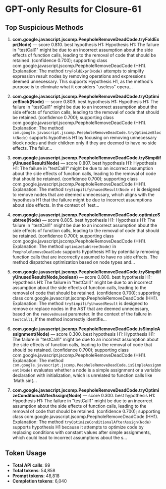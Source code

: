 # GPT-only Results for Closure-61

## Top Suspicious Methods

1. **com.google.javascript.jscomp.PeepholeRemoveDeadCode.tryFoldExpr(Node)** — score 0.810. best hypothesis H1: Hypothesis H1: The failure in "testCall1" might be due to an incorrect assumption about the side effects of function calls, leading to the removal of code that should be retained. (confidence 0.700); supporting class com.google.javascript.jscomp.PeepholeRemoveDeadCode (HH1).
    Explanation: The method `tryFoldExpr(Node)` attempts to simplify expression result nodes by removing operations and expressions deemed unnecessary. This supports Hypothesis H1, as the method's purpose is to eliminate what it considers "useless" opera...

2. **com.google.javascript.jscomp.PeepholeRemoveDeadCode.tryOptimizeBlock(Node)** — score 0.809. best hypothesis H1: Hypothesis H1: The failure in "testCall1" might be due to an incorrect assumption about the side effects of function calls, leading to the removal of code that should be retained. (confidence 0.700); supporting class com.google.javascript.jscomp.PeepholeRemoveDeadCode (HH1).
    Explanation: The method `com.google.javascript.jscomp.PeepholeRemoveDeadCode.tryOptimizeBlock(Node)` supports hypothesis H1 by focusing on removing unnecessary block nodes and their children only if they are deemed to have no side effects. The failur...

3. **com.google.javascript.jscomp.PeepholeRemoveDeadCode.trySimpilifyUnusedResult(Node)** — score 0.807. best hypothesis H1: Hypothesis H1: The failure in "testCall1" might be due to an incorrect assumption about the side effects of function calls, leading to the removal of code that should be retained. (confidence 0.700); supporting class com.google.javascript.jscomp.PeepholeRemoveDeadCode (HH1).
    Explanation: The method `trySimpilifyUnusedResult(Node n)` is designed to remove nodes that are deemed unnecessary, which aligns with the hypothesis H1 that the failure might be due to incorrect assumptions about side effects. In the context of `test...

4. **com.google.javascript.jscomp.PeepholeRemoveDeadCode.optimizeSubtree(Node)** — score 0.805. best hypothesis H1: Hypothesis H1: The failure in "testCall1" might be due to an incorrect assumption about the side effects of function calls, leading to the removal of code that should be retained. (confidence 0.700); supporting class com.google.javascript.jscomp.PeepholeRemoveDeadCode (HH1).
    Explanation: The method `optimizeSubtree(Node)` in `PeepholeRemoveDeadCode` supports hypothesis H1 by potentially removing function calls that are incorrectly assumed to have no side effects. The method dispatches optimization based on node types and...

5. **com.google.javascript.jscomp.PeepholeRemoveDeadCode.trySimpilifyUnusedResult(Node,boolean)** — score 0.800. best hypothesis H1: Hypothesis H1: The failure in "testCall1" might be due to an incorrect assumption about the side effects of function calls, leading to the removal of code that should be retained. (confidence 0.700); supporting class com.google.javascript.jscomp.PeepholeRemoveDeadCode (HH1).
    Explanation: The method `trySimpilifyUnusedResult` is designed to remove or replace nodes in the AST that are deemed unnecessary, based on the `removeUnused` parameter. In the context of the failure in `testCall1`, if the method incorrectly identifie...

6. **com.google.javascript.jscomp.PeepholeRemoveDeadCode.isSimpleAssignment(Node)** — score 0.300. best hypothesis H1: Hypothesis H1: The failure in "testCall1" might be due to an incorrect assumption about the side effects of function calls, leading to the removal of code that should be retained. (confidence 0.700); supporting class com.google.javascript.jscomp.PeepholeRemoveDeadCode (HH1).
    Explanation: The method `com.google.javascript.jscomp.PeepholeRemoveDeadCode.isSimpleAssignment(Node)` evaluates whether a node is a simple assignment or a variable declaration with initialization, which is unrelated to function calls like `Math.sin(...

7. **com.google.javascript.jscomp.PeepholeRemoveDeadCode.tryOptimizeConditionalAfterAssign(Node)** — score 0.300. best hypothesis H1: Hypothesis H1: The failure in "testCall1" might be due to an incorrect assumption about the side effects of function calls, leading to the removal of code that should be retained. (confidence 0.700); supporting class com.google.javascript.jscomp.PeepholeRemoveDeadCode (HH1).
    Explanation: The method `tryOptimizeConditionalAfterAssign(Node)` supports hypothesis H1 because it attempts to optimize code by replacing conditions with constant values after simple assignments, which could lead to incorrect assumptions about the s...


## Token Usage

- **Total API calls**: 99
- **Total tokens**: 54,858
- **Prompt tokens**: 48,818
- **Completion tokens**: 6,040
